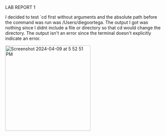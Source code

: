 LAB REPORT 1

I decided to test `cd first without arguments and the absolute path before the command was run was /Users/diegoortega. The output I got was nothing since I didnt include a file or directory so that cd would change the directory. The output isn't an error since the terminal doesn't explicitly indicate an error.


<img width="271" alt="Screenshot 2024-04-09 at 5 52 51 PM" src="https://github.com/Diegoocse/CSE15l-lab-report1/assets/146890166/9605d27b-bcd5-4185-938a-ce963c2303e0">
